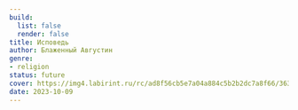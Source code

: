 ```yaml
---
build:
  list: false
  render: false
title: Исповедь
author: Блаженный Августин
genre:
- religion
status: future
cover: https://img4.labirint.ru/rc/ad8f56cb5e7a04a884c5b2b2dc7a8f66/363x561q80/books79/782536/cover.jpg?1608355601
date: 2023-10-09
---
```


